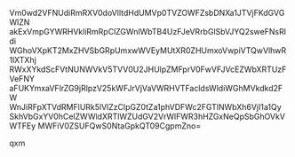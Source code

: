 Vm0wd2VFNUdiRmRXV0doVlltdHdUMVp0TVZOWFZsbDNXa1JTVjFKdGVGWlZN
akExVmpGYWRHVkliRmRpClZGWnlWbTB4UzFJeVRrbGlSbVJYQ2sweFNsRldi
WGhoVXpKT2MxZHVSbGRpUmxwWVEyMUtXR0ZHUmxoVwpiVTQwVlhwR1lXTXhj
RWxXYkdScFVtNUNWVkV5TVV0U2JHUlpZMFprV0FwVFJVcEZWbXRTUzFVeFNY
aFUKYmxaVFlrZG9jRlpzV25kWFJrVjVaVWRHVTFacldsWldiWGhMVkdkd2FW
WnJiRFpXTVdRMFlURk5lVlZzClpGZ0tZa1phVDFWc2FGTlNWbXh6VjI1a1Qy
SkhVbGxYV0hCelZWWldXRTlWZUdGV2VrWlFWR3hHZGxNeQpSbGhOVkVWTFEy
MWFiV0ZSUFQwS0NtaGpkQT09CgpmZno=

qxm